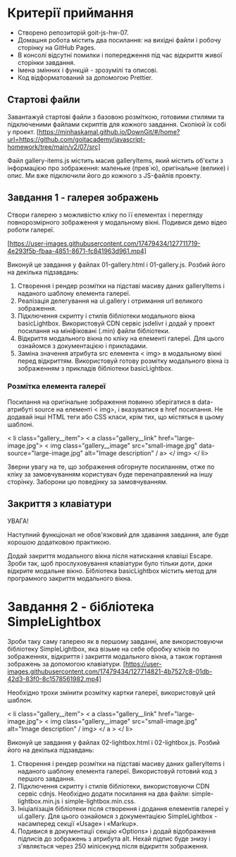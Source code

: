 # Критерії приймання
* Створено репозиторій goit-js-hw-07.
* Домашня робота містить два посилання: на вихідні файли і робочу сторінку на GitHub Pages.
* В консолі відсутні помилки і попередження під час відкриття живої сторінки завдання.
* Імена змінних і функцій - зрозумілі та описові.
* Код відформатований за допомогою Prettier.
## Стартові файли 
Завантажуй стартові файли з базовою розміткою, готовими стилями та підключеними файлами скриптів для кожного завдання. Скопіюй їх собі у проект. [https://minhaskamal.github.io/DownGit/#/home?url=https://github.com/goitacademy/javascript-homework/tree/main/v2/07/src]

Файл gallery-items.js містить масив galleryItems, який містить об'єкти з інформацією про зображення: маленьке (прев`ю), оригінальне (велике) і опис. Ми вже підключили його до кожного з JS-файлів проекту.

## Завдання 1 - галерея зображень
Створи галерею з можливістю кліку по її елементах і перегляду повнорозмірного зображення у модальному вікні. Подивися демо відео роботи галереї.

[https://user-images.githubusercontent.com/17479434/127711719-4e293f5b-fbaa-4851-8671-fc841963d961.mp4]

Виконуй це завдання у файлах 01-gallery.html і 01-gallery.js. Розбий його на декілька підзавдань:

1. Створення і рендер розмітки на підставі масиву даних galleryItems і наданого шаблону елемента галереї.
2. Реалізація делегування на ul.gallery і отримання url великого зображення.
3. Підключення скрипту і стилів бібліотеки модального вікна basicLightbox. Використовуй CDN сервіс jsdelivr і додай у проект посилання на мініфіковані (.min) файли бібліотеки.
4. Відкриття модального вікна по кліку на елементі галереї. Для цього ознайомся з документацією і прикладами.
5. Заміна значення атрибута src елемента < img> в модальному вікні перед відкриттям. Використовуй готову розмітку модального вікна із зображенням з прикладів бібліотеки basicLightbox.
### Розмітка елемента галереї
Посилання на оригінальне зображення повинно зберігатися в data-атрибуті source на елементі < img>, і вказуватися в href посилання. Не додавай інші HTML теги або CSS класи, крім тих, що містяться в цьому шаблоні.

< li class="gallery__item">
  < a class="gallery__link" href="large-image.jpg">
    < img
      class="gallery__image"
      src="small-image.jpg"
      data-source="large-image.jpg"
      alt="Image description"
     / a>
  </ img>
</ li>

Зверни увагу на те, що зображення обгорнуте посиланням, отже по кліку за замовчуванням користувач буде перенаправлений на іншу сторінку. Заборони цю поведінку за замовчуванням.

## Закриття з клавіатури
УВАГА! 

Наступний функціонал не обов'язковий для здавання завдання, але буде хорошою додатковою практикою.

Додай закриття модального вікна після натискання клавіші Escape. Зроби так, щоб прослуховування клавіатури було тільки доти, доки відкрите модальне вікно. Бібліотека basicLightbox містить метод для програмного закриття модального вікна.

# Завдання 2 - бібліотека SimpleLightbox
Зроби таку саму галерею як в першому завданні, але використовуючи бібліотеку SimpleLightbox, яка візьме на себе обробку кліків по зображеннях, відкриття і закриття модального вікна, а також гортання зображень за допомогою клавіатури.
[https://user-images.githubusercontent.com/17479434/127714821-4b7527c8-01db-42d3-83f0-8c1578561982.mp4]

Необхідно трохи змінити розмітку картки галереї, використовуй цей шаблон.

< li class="gallery__item">
   < a class="gallery__link" href="large-image.jpg">
      < img class="gallery__image" src="small-image.jpg" alt="Image description" / img>
   </ a >
</ li>


Виконуй це завдання у файлах 02-lightbox.html і 02-lightbox.js. Розбий його на декілька підзавдань:

1. Створення і рендер розмітки на підставі масиву даних galleryItems і наданого шаблону елемента галереї. Використовуй готовий код з першого завдання.
2. Підключення скрипту і стилів бібліотеки, використовуючи CDN сервіс cdnjs. Необхідно додати посилання на два файли: simple-lightbox.min.js і simple-lightbox.min.css.
3. Ініціалізація бібліотеки після створення і додання елементів галереї у ul.gallery. Для цього ознайомся з документацією SimpleLightbox - насамперед секції «Usage» і «Markup».
4. Подивися в документації секцію «Options» і додай відображення підписів до зображень з атрибута alt. Нехай підпис буде знизу і з'являється через 250 мілісекунд після відкриття зображення.
